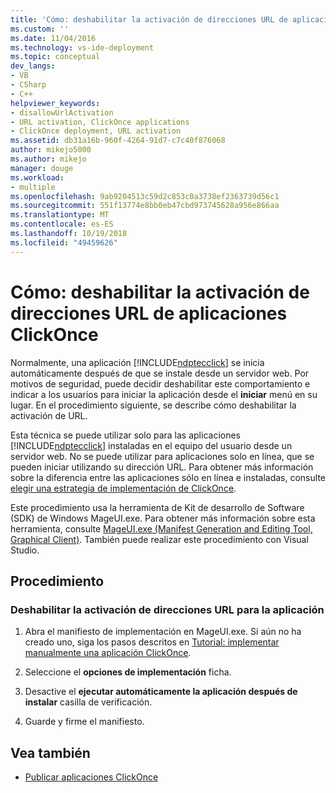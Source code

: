 ```yaml
---
title: 'Cómo: deshabilitar la activación de direcciones URL de aplicaciones ClickOnce | Microsoft Docs'
ms.custom: ''
ms.date: 11/04/2016
ms.technology: vs-ide-deployment
ms.topic: conceptual
dev_langs:
- VB
- CSharp
- C++
helpviewer_keywords:
- disallowUrlActivation
- URL activation, ClickOnce applications
- ClickOnce deployment, URL activation
ms.assetid: db31a16b-960f-4264-91d7-c7c40f876068
author: mikejo5000
ms.author: mikejo
manager: douge
ms.workload:
- multiple
ms.openlocfilehash: 9ab9204513c59d2c853c0a3738ef2363739d56c1
ms.sourcegitcommit: 551f13774e8bb0eb47cbd973745628a956e866aa
ms.translationtype: MT
ms.contentlocale: es-ES
ms.lasthandoff: 10/19/2018
ms.locfileid: "49459626"
---
```

# <a name="how-to-disable-url-activation-of-clickonce-applications"></a>Cómo: deshabilitar la activación de direcciones URL de aplicaciones ClickOnce

Normalmente, una aplicación [!INCLUDE[ndptecclick](../deployment/includes/ndptecclick_md.md)] se inicia automáticamente después de que se instale desde un servidor web. Por motivos de seguridad, puede decidir deshabilitar este comportamiento e indicar a los usuarios para iniciar la aplicación desde el **iniciar** menú en su lugar. En el procedimiento siguiente, se describe cómo deshabilitar la activación de URL.

Esta técnica se puede utilizar solo para las aplicaciones [!INCLUDE[ndptecclick](../deployment/includes/ndptecclick_md.md)] instaladas en el equipo del usuario desde un servidor web. No se puede utilizar para aplicaciones solo en línea, que se pueden iniciar utilizando su dirección URL. Para obtener más información sobre la diferencia entre las aplicaciones sólo en línea e instaladas, consulte [elegir una estrategia de implementación de ClickOnce](../deployment/choosing-a-clickonce-deployment-strategy.md).

Este procedimiento usa la herramienta de Kit de desarrollo de Software (SDK) de Windows MageUI.exe. Para obtener más información sobre esta herramienta, consulte [MageUI.exe (Manifest Generation and Editing Tool, Graphical Client)](/dotnet/framework/tools/mageui-exe-manifest-generation-and-editing-tool-graphical-client). También puede realizar este procedimiento con Visual Studio.

## <a name="procedure"></a>Procedimiento

### <a name="to-disable-url-activation-for-your-application"></a>Deshabilitar la activación de direcciones URL para la aplicación

1.  Abra el manifiesto de implementación en MageUI.exe. Si aún no ha creado uno, siga los pasos descritos en [Tutorial: implementar manualmente una aplicación ClickOnce](../deployment/walkthrough-manually-deploying-a-clickonce-application.md).

2.  Seleccione el **opciones de implementación** ficha.

3.  Desactive el **ejecutar automáticamente la aplicación después de instalar** casilla de verificación.

4.  Guarde y firme el manifiesto.

## <a name="see-also"></a>Vea también

- [Publicar aplicaciones ClickOnce](../deployment/publishing-clickonce-applications.md)